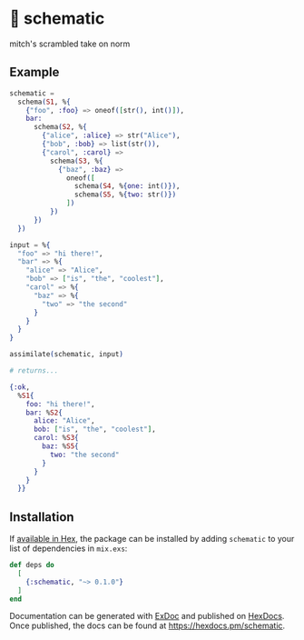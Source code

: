 # 📐 schematic

mitch's scrambled take on norm

## Example

```elixir
schematic =
  schema(S1, %{
    {"foo", :foo} => oneof([str(), int()]),
    bar:
      schema(S2, %{
        {"alice", :alice} => str("Alice"),
        {"bob", :bob} => list(str()),
        {"carol", :carol} =>
          schema(S3, %{
            {"baz", :baz} =>
              oneof([
                schema(S4, %{one: int()}),
                schema(S5, %{two: str()})
              ])
          })
      })
  })

input = %{
  "foo" => "hi there!",
  "bar" => %{
    "alice" => "Alice",
    "bob" => ["is", "the", "coolest"],
    "carol" => %{
      "baz" => %{
        "two" => "the second"
      }
    }
  }
}

assimilate(schematic, input)

# returns...

{:ok,
  %S1{
    foo: "hi there!",
    bar: %S2{
      alice: "Alice",
      bob: ["is", "the", "coolest"],
      carol: %S3{
        baz: %S5{
          two: "the second"
        }
      }
    }
  }}
```

## Installation

If [available in Hex](https://hex.pm/docs/publish), the package can be installed
by adding `schematic` to your list of dependencies in `mix.exs`:

```elixir
def deps do
  [
    {:schematic, "~> 0.1.0"}
  ]
end
```

Documentation can be generated with [ExDoc](https://github.com/elixir-lang/ex_doc)
and published on [HexDocs](https://hexdocs.pm). Once published, the docs can
be found at <https://hexdocs.pm/schematic>.
